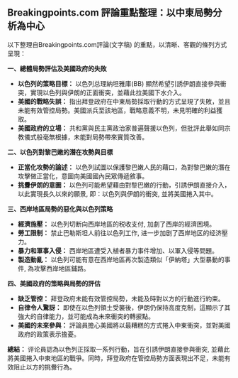 ## Breakingpoints.com 評論重點整理：以中東局勢分析為中心

以下整理自Breakingpoints.com評論(文字稿) 的重點，以清晰、客觀的條列方式呈現：

**一、總體局勢評估及美國政府的失敗**

*   **以色列的策略目標：** 以色列总理納坦雅庫(BB) 顯然希望引誘伊朗直接參與衝突，實現以色列與伊朗的正面衝突，並藉此拉美國下水介入。
*   **美國的戰略失誤：** 指出拜登政府在中東局勢採取行動的方式呈現了失敗，並且未能有效管控局勢。美國派兵至該地區，戰略意義不明，未見明確的利益獲取。
*   **美國政府的立場：** 共和黨與民主黨政治家普遍聲援以色列，但批評此舉如同宗教儀式般毫無根據，未能對局勢帶來實質改善。 

**二、以色列對黎巴嫩的潛在攻勢與目標**

*   **正當化攻勢的論述：** 以色列試圖以保護黎巴嫩人民的藉口，為對黎巴嫩的潛在攻擊做正當化，意圖向美國國內民眾傳遞敘事。
*   **挑釁伊朗的意圖：** 以色列可能希望藉由對黎巴嫩的行動，引誘伊朗直接介入，以此實現長久以來的願景, 即：以色列與伊朗的衝突, 並將美國捲入其中。

**三、西岸地區局勢的惡化與以色列策略**

*   **經濟施壓：** 以色列切断向西岸地區的税收支付, 加劇了西岸的經濟困境。
*   **勞工限制：** 禁止巴勒斯坦人前往以色列工作, 进一步加剧了西岸地区的经济壓力。
*   **暴力和軍事入侵：** 西岸地區遭受入植者暴力事件增加、以軍入侵等問題。
*   **製造動亂：** 以色列可能有意在西岸地區再次製造類似「伊納塔」大型暴動的事件, 為攻擊西岸地區鋪路。

**四、美國政府的策略與局勢的評估**

*   **缺乏管控：** 拜登政府未能有效管控局勢，未能及時對以方的行動進行約束。
*   **自律令人驚訝：** 即使在以色列領土受襲後，伊朗仍保持高度克制，這顯示了其強大的自律能力，並可能成為未來衝突的轉捩點。
*   **美國的未來參與：** 評論員擔心美國將以最糟糕的方式捲入中東衝突，並對美國政府的政策表示擔憂。

**總結：** 评论員認為以色列正採取一系列行動，旨在引誘伊朗直接參與衝突, 並藉此將美國捲入中東地區的戰爭。同時，拜登政府在管控局勢方面表現出不足，未能有效阻止以方的挑釁行為。
